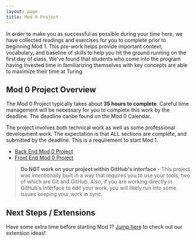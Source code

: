 ```yaml
---
layout: page
title: Mod 0 Project
---
```


In order to make you as successful as possible during your time here, we have collected readings and exercises for you to complete prior to beginning Mod 1. This pre-work helps provide important context, vocabulary, and baseline of skills to help you hit the ground running on the first day of class. We've found that students who come into the program having invested time in familiarizing themselves with key concepts are able to maximize their time at Turing.

## Mod 0 Project Overview

The Mod 0 Project typically takes about **35 hours to complete**. Careful time management will be necessary for you to complete this work by the deadline. The deadline canbe found on the Mod 0 Calendar.

The project involves both technical work as well as some professional development work. The expectation is that ALL sections are complete, and submitted by the deadline. This is a requirement to start Mod 1.

* [Back End Mod 0 Project](https://github.com/turingschool/mod-0-project-be) 
* [Front End Mod 0 Project](https://github.com/turingschool/mod-0-project-fe) 

>**Do NOT work on your project within GitHub's interface** - This project was intentionally built in a way that requires you to use your tools, two of which are Git and GitHub. Also, if you are working directly in GitHub's interface to edit your work, you will likely run into some issues keeping your work in sync. 

## Next Steps / Extensions

Have some extra time before starting Mod 1? [Jump here](./extensions) to check out our extension ideas! 